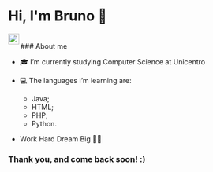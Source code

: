 # Hi, I'm Bruno 👋

<a target="_blank" href="www.linkedin.com/in/bruno-edu-oliveira">
  <img align="left" alt="LinkdeIN" width="22px" src="https://cdn.jsdelivr.net/npm/simple-icons@v3/icons/linkedin.svg" />
</a>
<br/>
### About me

- 🎓 I’m currently studying Computer Science at Unicentro

- 💻 The languages I’m learning are: 
  * Java;
  * HTML;
  * PHP;
  * Python.
  
- Work Hard Dream Big 👊🏻
  
### Thank you, and come back soon! :) 


<!--
**BrEduOliveira/BrEduOliveira** is a ✨ _special_ ✨ repository because its `README.md` (this file) appears on your GitHub profile.
-->
